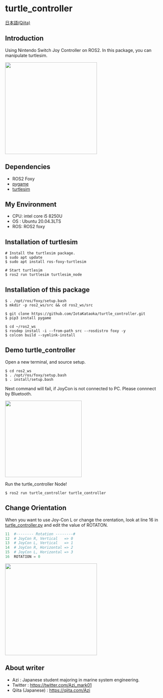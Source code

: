 # turtle_controller
[日本語(Qiita)](https://qiita.com/Azi/items/6cd6944fc3a94f7f694a)

## Introduction
Using Nintendo Switch Joy Controller on ROS2.
In this package, you can manipulate turtlesim.

<img src="media_for_readme/VID_20220105_vertical_Trim.gif" width="300">

## Dependencies

- ROS2 Foxy
- [pygame](https://www.pygame.org/docs/)
- [turtlesim](https://docs.ros.org/en/foxy/Tutorials/Turtlesim/Introducing-Turtlesim.html)

## My Environment

- CPU: intel core i5 8250U
- OS : Ubuntu 20.04.3LTS
- ROS: ROS2 foxy

## Installation of turtlesim

```shell
# Install the turtlesim package.
$ sudo apt update
$ sudo apt install ros-foxy-turtlesim

# Start turtlesim
$ ros2 run turtlesim turtlesim_node
```

## Installation of this package

```shell
$ . /opt/ros/foxy/setup.bash
$ mkdir -p ros2_ws/src && cd ros2_ws/src

$ git clone https://github.com/IotaKataoka/turtle_controller.git
$ pip3 install pygame

$ cd ~/ros2_ws
$ rosdep install -i --from-path src --rosdistro foxy -y
$ colcon build --symlink-install
```

## Demo turtle_controller
Open a new terminal, and source setup.
```shell
$ cd ros2_ws
$ . /opt/ros/foxy/setup.bash
$ . install/setup.bash
```
Next command will fail, if JoyCon is not connected to PC.
Please connnect by Bluetooth.

<img src="media_for_readme/IMG_20220105_JoyConC_small.jpg" width="250">

Run the turtle_controller Node!

```shell
$ ros2 run turtle_controller turtle_controller
```

## Change Orientation
When you want to use Joy-Con L or change the orentation,
look at line 16 in [turtle_controller.py](turtle_controller/turtle_controller.py) and edit the value of ROTATON.
```turtle_controller.py
11  #-------- Rotation --------#
12  # JoyCon R, Vertical   => 0
13  # JoyCon L, Vertical   => 1
14  # JoyCon R, Horizontal => 2
15  # JoyCon L, Horizontal => 3
16  ROTATION = 0
```

<img src="media_for_readme/VID_20220105_horizontal_Trim.gif" width="300">

## About writer
- Azi : Japanese student majoring in marine system engineering.
- Twitter : https://twitter.com/Azi_mark01
- Qiita (Japanese) : https://qiita.com/Azi

